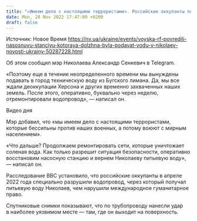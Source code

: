 ```yaml
---
title: "«Имеем дело с настоящими террористами». Российские оккупанты повредили насосную станцию, которая должна была подавать воду в Николаев"
date: Mon, 28 Nov 2022 17:47:00 +0200
draft: false
---
```

Источник: Новое Время https://nv.ua/ukraine/events/voyska-rf-povredili-nasosnuyu-stanciyu-kotoraya-dolzhna-byla-podavat-vodu-v-nikolaev-novosti-ukrainy-50287228.html


Об этом сообщил мэр Николаева Александр Сенкевич в Telegram.

«Поэтому еще в течение неопределенного времени мы вынуждены подавать в город техническую воду из Бугского лимана. Да, мы все ждали деоккупации Херсона и других временно захваченных наших земель. После этого, оперативно, буквально через неделю, отремонтировали водопровод», — написал он.

 Видео дня   

Мэр добавил, что «мы имеем дело с настоящими террористами, которые бессильны против наших военных, а потому воюют с мирным населением».

«Что дальше? Продолжаем ремонтировать сети, которые уничтожает соленая вода. Как только разрешит ситуация безопасности, оперативно восстановим насосную станцию и вернем Николаеву питьевую воду», — написал он.

Расследование BBC установило, что российские оккупанты в апреле 2022 года специально разрушили водопровод, через который получал питьевую воду Николаев, чем нарушили международное гуманитарное право.

Спутниковые снимки показывают, что по трубопроводу нанесли удар в наиболее уязвимом месте — там, где он выходит на поверхность.
